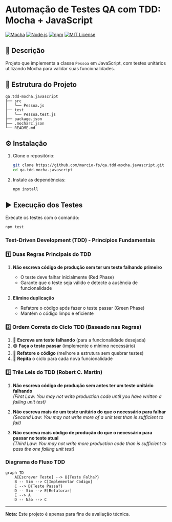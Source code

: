 # Automação de Testes QA com TDD: Mocha + JavaScript

[![Mocha](https://img.shields.io/badge/Mocha-9%2B-8D6748?style=for-the-badge&logo=mocha&logoColor=white)](https://mochajs.org/)
[![Node.js](https://img.shields.io/badge/Node.js-14%2B-339933?style=for-the-badge&logo=nodedotjs&logoColor=white)](https://nodejs.org/)
[![npm](https://img.shields.io/badge/npm-6%2B-CB3837?style=for-the-badge&logo=npm&logoColor=white)](https://www.npmjs.com/)
[![MIT License](https://img.shields.io/badge/License-MIT-blue?style=for-the-badge)](https://opensource.org/licenses/MIT)

## 📄 Descrição
Projeto que implementa a classe `Pessoa` em JavaScript, com testes unitários utilizando Mocha para validar suas funcionalidades.

## 📂 Estrutura do Projeto
```
qa.tdd-mocha.javascript
├── src
│   └── Pessoa.js
├── test
│   └── Pessoa.test.js
├── package.json
├── .mocharc.json
└── README.md
```
## ⚙️ Instalação
1. Clone o repositório:
   ```bash
   git clone https://github.com/marcio-fs/qa.tdd-mocha.javascript.git
   cd qa.tdd-mocha.javascript
   ```
2. Instale as dependências:
   ```bash
   npm install
   ```

## ▶️ Execução dos Testes
Execute os testes com o comando:
```bash
npm test
```

### Test-Driven Development (TDD) - Princípios Fundamentais

### 1️⃣ Duas Regras Principais do TDD
1. **Não escreva código de produção sem ter um teste falhando primeiro**  
   - O teste deve falhar inicialmente (Red Phase)
   - Garante que o teste seja válido e detecte a ausência de funcionalidade

2. **Elimine duplicação**  
   - Refatore o código após fazer o teste passar (Green Phase)
   - Mantém o código limpo e eficiente

### 2️⃣ Ordem Correta do Ciclo TDD (Baseado nas Regras)
1. 🔴 **Escreva um teste falhando** (para a funcionalidade desejada)
2. 🟢 **Faça o teste passar** (implemente o mínimo necessário)
3. 🔵 **Refatore o código** (melhore a estrutura sem quebrar testes)
4. 🔁 **Repita** o ciclo para cada nova funcionalidade

### 3️⃣ Três Leis do TDD (Robert C. Martin)
1. **Não escreva código de produção sem antes ter um teste unitário falhando**  
   *(First Law: You may not write production code until you have written a failing unit test)*

2. **Não escreva mais de um teste unitário do que o necessário para falhar**  
   *(Second Law: You may not write more of a unit test than is sufficient to fail)*

3. **Não escreva mais código de produção do que o necessário para passar no teste atual**  
   *(Third Law: You may not write more production code than is sufficient to pass the one failing unit test)*

### Diagrama do Fluxo TDD
```mermaid
graph TD
    A[Escrever Teste] --> B{Teste Falha?}
    B -- Sim --> C[Implementar Código]
    C --> D{Teste Passa?}
    D -- Sim --> E[Refatorar]
    E --> A
    D -- Não --> C
```
---

**Nota:** Este projeto é apenas para fins de avaliação técnica.
